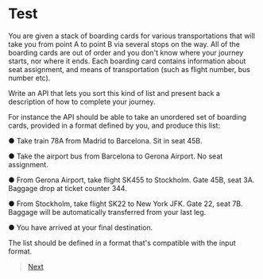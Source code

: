 ﻿# Test
You are given a stack of boarding cards for various transportations that will take you from point A to point B via several stops on the way. All of the boarding cards are out of order and you don't know where your journey starts, nor where it ends. Each boarding card contains information about seat assignment, and means of transportation (such as flight number, bus number etc).
 
Write an API that lets you sort this kind of list and present back a description of how to complete your journey.
 
For instance the API should be able to take an unordered set of boarding cards, provided in a format defined by you, and produce this list:
 
● Take train 78A from Madrid to Barcelona. Sit in seat 45B.
 
● Take the airport bus from Barcelona to Gerona Airport. No seat assignment.
 
● From Gerona Airport, take flight SK455 to Stockholm. Gate 45B, seat 3A. Baggage drop at ticket counter 344.
 
● From Stockholm, take flight SK22 to New York JFK. Gate 22, seat 7B. Baggage will be automatically transferred from your last leg.
 
● You have arrived at your final destination.
 
The list should be defined in a format that's compatible with the input format.


> [Next](../Expectations/BoardingCardController.md)